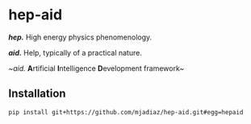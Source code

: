 # hep-aid
**_hep._** High energy physics phenomenology.

**_aid._** Help, typically of a practical nature.

~*aid.* **A**rtificial **I**ntelligence **D**evelopment framework~
## Installation

`pip install git+https://github.com/mjadiaz/hep-aid.git#egg=hepaid`

